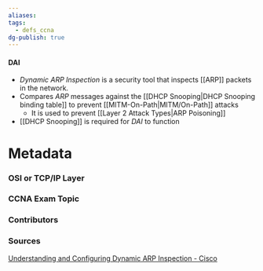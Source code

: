 ```yaml
---
aliases: 
tags:
  - defs_ccna
dg-publish: true
---
```

#### DAI
- *Dynamic ARP Inspection* is a security tool that inspects [[ARP]] packets in the network.
- Compares *ARP* messages against the [[DHCP Snooping|DHCP Snooping binding table]] to prevent [[MITM-On-Path|MITM/On-Path]] attacks
	- It is used to prevent [[Layer 2 Attack Types|ARP Poisoning]]
- [[DHCP Snooping]] is required for *DAI* to function







# Metadata
### OSI or TCP/IP Layer

### CCNA Exam Topic

### Contributors

### Sources
[Understanding and Configuring Dynamic ARP Inspection - Cisco](https://www.cisco.com/c/en/us/td/docs/switches/lan/catalyst4500/12-2/25ew/configuration/guide/conf/dynarp.html)


